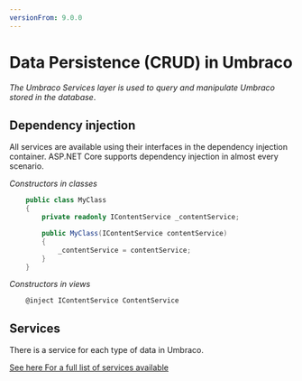 ```yaml
---
versionFrom: 9.0.0
---
```


# Data Persistence (CRUD) in Umbraco

_The Umbraco Services layer is used to query and manipulate Umbraco stored in the database_.

## Dependency injection

All services are available using their interfaces in the dependency injection container.
ASP.NET Core supports dependency injection in almost every scenario.

*Constructors in classes*
```csharp
    public class MyClass
    {
        private readonly IContentService _contentService;

        public MyClass(IContentService contentService)
        {
            _contentService = contentService;
        }
    }
```

*Constructors in views*
```cshtml
    @inject IContentService ContentService
```

## Services

There is a service for each type of data in Umbraco.

[See here For a full list of services available](../../Reference/Management/Services/)
